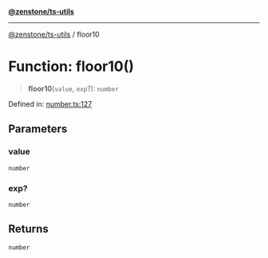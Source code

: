 [**@zenstone/ts-utils**](../README.md)

***

[@zenstone/ts-utils](../globals.md) / floor10

# Function: floor10()

> **floor10**(`value`, `exp`?): `number`

Defined in: [number.ts:127](https://github.com/janpoem/ts-utils/blob/5695f5d0e3c2197ae4233c3f441833765430d482/src/number.ts#L127)

## Parameters

### value

`number`

### exp?

`number`

## Returns

`number`

